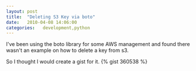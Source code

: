 ```yaml
---
layout: post
title:  "Deleting S3 Key via boto"
date:   2010-04-08 14:06:00
categories:   development,python
---
```

I've been using the boto library for some AWS management and found there wasn't an example on how to delete a key from s3. 

So I thought I would create a gist for it.
{% gist 360538 %}